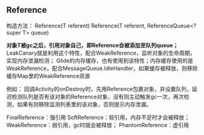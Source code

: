 Reference<T>
--

构造方法：
Reference(T referent)
Reference(T referent, ReferenceQueue<? super T> queue)

**对象T被gc之后，引用对象自己，即Reference<T>会被添加至队列queue；**
LeakCanary就是利用这个特性，配合WeakReference，监听对象的生命周期，实现内存泄漏检测；
Glide的内存缓存，也有使用到该特性；内存缓存使用的是WeakReference，配合MessageQueue.IdleHandler，如果缓存被释放，则移除缓存Map里的WeakReference资源

例如：
回调Activity的onDestroy时，先用Reference包裹对象，并设置队列，延迟检测队列是否有该对象的Reference对象，没有则主动触发gc一次，再次检测，如果有则移除监测列表里的该对象，否则提示内存泄漏。

FinalReference：强引用
SoftReference：软引用，内存不足时才会被释放；
WeakReference：弱引用，gc时就会被释放；
PhantomReference：虚引用